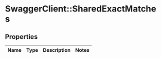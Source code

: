# SwaggerClient::SharedExactMatches

## Properties
Name | Type | Description | Notes
------------ | ------------- | ------------- | -------------


